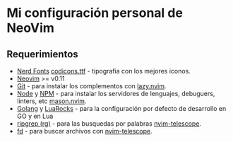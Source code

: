# Mi configuración personal de NeoVim
## Requerimientos

- [Nerd Fonts](https://www.nerdfonts.com/)  [codicons.ttf](https://github.com/microsoft/vscode-codicons) - tipografia con los mejores iconos.
- [Neovim](https://neovim.io/) >= v0.11
- [Git](https://git-scm.com/) - para instalar los complementos con [lazy.nvim](https://github.com/folke/lazy.nvim).
- [Node](https://nodejs.org/) y [NPM](https://www.npmjs.com/package/npm) - para instalar los servidores de lenguajes, debuguers, linters, etc [mason.nvim](https://github.com/williamboman/mason.nvim).
- [Golang](https://go.dev/doc/install) y [LuaRocks](https://github.com/luarocks/luarocks/wiki/Download) - para la configuración por defecto de desarrollo en GO y en Lua
- [ripgrep (rg)](https://github.com/BurntSushi/ripgrep) - para las busquedas por palabras [nvim-telescope](https://github.com/nvim-telescope/telescope.nvim).
- [fd](https://github.com/sharkdp/fd) - para buscar archivos con [nvim-telescope](https://github.com/nvim-telescope/telescope.nvim).
